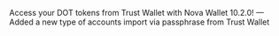 Access your DOT tokens from Trust Wallet with Nova Wallet 10.2.0!
— Added a new type of accounts import via passphrase from Trust Wallet